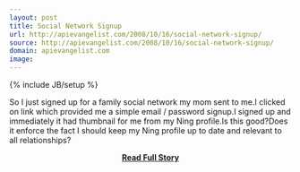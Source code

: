 ```yaml
---
layout: post
title: Social Network Signup
url: http://apievangelist.com/2008/10/16/social-network-signup/
source: http://apievangelist.com/2008/10/16/social-network-signup/
domain: apievangelist.com
image: 
---
```

{% include JB/setup %}<p>So I just signed up for a family social network my mom sent to me.I clicked on link which provided me a simple email / password signup.I signed up and immediately it had thumbnail for me from my Ning profile.Is this good?Does it enforce the fact I should keep my Ning profile up to date and relevant to all relationships?</p>
<center><p><a href="http://apievangelist.com/2008/10/16/social-network-signup/" style='padding:25px; font-sze:18px; font-weight: bold;'>Read Full Story</a></p></center>
